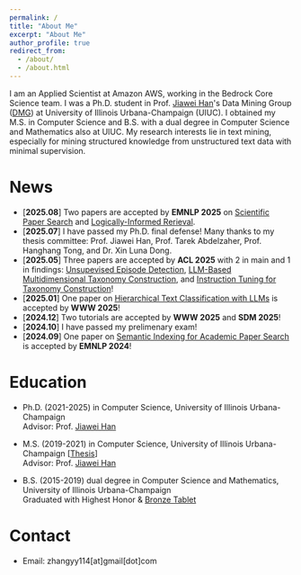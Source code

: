 ```yaml
---
permalink: /
title: "About Me"
excerpt: "About Me"
author_profile: true
redirect_from: 
  - /about/
  - /about.html
---
```


I am an Applied Scientist at Amazon AWS, working in the Bedrock Core Science team. I was a Ph.D. student in Prof. [Jiawei Han](http://hanj.cs.illinois.edu/)'s Data Mining Group ([DMG](http://dm1.cs.uiuc.edu/)) at University of Illinois Urbana-Champaign (UIUC). I obtained my M.S. in Computer Science and B.S. with a dual degree in Computer Science and Mathematics also at UIUC. My research interests lie in text mining, especially for mining structured knowledge from unstructured text data with minimal supervision. 

News
======

* \[**2025.08**\] Two papers are accepted by **EMNLP 2025** on [Scientific Paper Search](https://arxiv.org/abs/2505.21815) and [Logically-Informed Rerieval](https://arxiv.org/abs/2505.19588).
* \[**2025.07**\] I have passed my Ph.D. final defense! Many thanks to my thesis committee: Prof. Jiawei Han, Prof. Tarek Abdelzaher, Prof. Hanghang Tong, and Dr. Xin Luna Dong.
* \[**2025.05**\] Three papers are accepted by **ACL 2025** with 2 in main and 1 in findings: [Unsupevised Episode Detection](https://arxiv.org/abs/2408.04873), [LLM-Based Multidimensional Taxonomy Construction](https://arxiv.org/abs/2408.04873), and [Instruction Tuning for Taxonomy Construction](https://arxiv.org/abs/2402.13405)!
* \[**2025.01**\] One paper on [Hierarchical Text Classification with LLMs](https://arxiv.org/abs/2403.00165) is accepted by **WWW 2025**!
* \[**2024.12**\] Two tutorials are accepted by **WWW 2025** and **SDM 2025**!
* \[**2024.10**\] I have passed my prelimenary exam!
* \[**2024.09**\] One paper on [Semantic Indexing for Academic Paper Search](https://arxiv.org/abs/2410.19218) is accepted by **EMNLP 2024**!
<!-- * \[**2024.05**\] Our tutorial on [Automated Mining of Structured Knowledge from Text in the Era of Large Language Models](https://yzhan238.github.io/kdd24-tutorial/) is accepted by **KDD 2024**!  -->
<!-- * \[**2024.05**\] One paper on [Fine-Grained Entity Typing](https://arxiv.org/abs/2310.07795) is accepted by **KDD 2024**!  -->
<!-- * \[**2024.05**\] Start my Applied Scientist Intern at Amazon AWS in the bay area, Santa Clara, CA.  -->
<!-- * \[**2023.12**\] One paper on [Seed-Guided Entity Typing](https://arxiv.org/abs/2401.13129) is accepted by **AAAI 2024**! -->
<!-- * \[**2023.10**\] One paper on [Weakly-Supervised Text Classification](https://arxiv.org/abs/2305.13723) is accepted by **EMNLP 2023**! -->
<!-- * \[**2023.06**\] Invited to serve as the Proceedings Chair of **[WSDM 2024](https://www.wsdm-conference.org/2024/)**. -->
<!-- * \[**2023.05**\] One paper on [Full-Text Scientific Paper Classification](https://arxiv.org/abs/2306.14003) is accepted by **KDD 2023**! -->
<!-- * \[**2023.05**\] Our tutorial on [Pre-trained Language Representations for Text Understanding](https://yumeng5.github.io/kdd23-tutorial/) is accepted by **KDD 2023**! -->
<!-- * \[**2023.04**\] One paper on [Story Discovery from News Streams](https://arxiv.org/abs/2304.04099) is accepted by **SIGIR 2023**! -->
<!-- * \[**2023.01**\] One paper on [Event Chain Mining](https://dl.acm.org/doi/abs/10.1145/3543507.3583295) is accepted by **WWW 2023**! -->
<!-- * \[**2023.01**\] [Our tutorial](https://yuzhimanhua.github.io/tutorials/edbt2023.html) is accepted by **EDBT 2023**! -->
<!-- * \[**2022.10**\] One paper on [Seed-Guided Topic Discovery](https://arxiv.org/abs/2212.06002) is accepted by **WSDM 2023**! -->
<!-- * \[**2022.05**\] One paper on [Unsupervised Key Event Detection](https://arxiv.org/abs/2206.04153) is accepted by **KDD 2022**! -->
<!-- * \[**2022.04**\] Passed DAIS Qual exam and became a Ph.D. candidate. -->
<!-- * \[**2022.01**\] One paper on [Topic Discovery with Pretrained LM](https://arxiv.org/abs/2202.04582) is accepted by **WWW 2022**! -->
<!-- * \[**2021.08**\] Two papers on [Open-Domain Event Type Induction](https://arxiv.org/abs/2109.03322) and [Distantly-Supervised NER](https://arxiv.org/abs/2109.05003) are accepted by **EMNLP 2021**! -->
<!-- * \[**2021.06**\] One paper on [Memory-Efficient Contrastive Learning](https://arxiv.org/abs/2101.06983) is accepted by **RepL4NLP@ACL 2021**! -->
<!-- * \[**2020.09**\] One paper on [Weakly-Supervised Text Classification](https://arxiv.org/abs/2010.07245) is accepted by **EMNLP 2020**! -->

Education
======
* Ph.D. (2021-2025) in Computer Science, University of Illinois Urbana-Champaign  
Advisor: Prof. [Jiawei Han](http://hanj.cs.illinois.edu/)

* M.S. (2019-2021) in Computer Science, University of Illinois Urbana-Champaign
[[Thesis](https://www.ideals.illinois.edu/handle/2142/113067)]  
Advisor: Prof. [Jiawei Han](http://hanj.cs.illinois.edu/)

* B.S. (2015-2019) dual degree in Computer Science and Mathematics, University of Illinois Urbana-Champaign  
Graduated with Highest Honor & [Bronze Tablet](https://digital.library.illinois.edu/items/627ca280-baf7-0138-73b5-02d0d7bfd6e4-6#?c=0&m=0&s=0&cv=0&r=0&xywh=-3961%2C-1%2C11914%2C4000)

Contact
======
* Email: zhangyy114\[at\]gmail\[dot\]com
